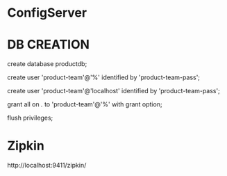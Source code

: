 # ConfigServer


# DB CREATION
create database productdb;

create user 'product-team'@'%' identified by 'product-team-pass';

create user 'product-team'@'localhost' identified by 'product-team-pass';

grant all on *.* to 'product-team'@'%' with grant option;

flush privileges;

# Zipkin
http://localhost:9411/zipkin/